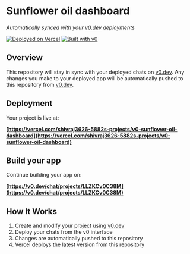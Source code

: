 # Sunflower oil dashboard

*Automatically synced with your [v0.dev](https://v0.dev) deployments*

[![Deployed on Vercel](https://img.shields.io/badge/Deployed%20on-Vercel-black?style=for-the-badge&logo=vercel)](https://vercel.com/shivraj3626-5882s-projects/v0-sunflower-oil-dashboard)
[![Built with v0](https://img.shields.io/badge/Built%20with-v0.dev-black?style=for-the-badge)](https://v0.dev/chat/projects/LLZKCv0C38M)

## Overview

This repository will stay in sync with your deployed chats on [v0.dev](https://v0.dev).
Any changes you make to your deployed app will be automatically pushed to this repository from [v0.dev](https://v0.dev).

## Deployment

Your project is live at:

**[https://vercel.com/shivraj3626-5882s-projects/v0-sunflower-oil-dashboard](https://vercel.com/shivraj3626-5882s-projects/v0-sunflower-oil-dashboard)**

## Build your app

Continue building your app on:

**[https://v0.dev/chat/projects/LLZKCv0C38M](https://v0.dev/chat/projects/LLZKCv0C38M)**

## How It Works

1. Create and modify your project using [v0.dev](https://v0.dev)
2. Deploy your chats from the v0 interface
3. Changes are automatically pushed to this repository
4. Vercel deploys the latest version from this repository
